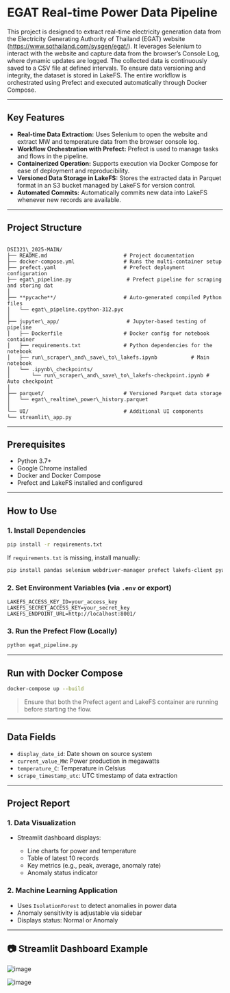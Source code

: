 
# EGAT Real-time Power Data Pipeline

This project is designed to extract real-time electricity generation data from the Electricity Generating Authority of Thailand (EGAT) website (https://www.sothailand.com/sysgen/egat/). It leverages Selenium to interact with the website and capture data from the browser’s Console Log, where dynamic updates are logged. The collected data is continuously saved to a CSV file at defined intervals. To ensure data versioning and integrity, the dataset is stored in LakeFS. The entire workflow is orchestrated using Prefect and executed automatically through Docker Compose.

---

##  Key Features

- **Real-time Data Extraction:** Uses Selenium to open the website and extract MW and temperature data from the browser console log.
- **Workflow Orchestration with Prefect:** Prefect is used to manage tasks and flows in the pipeline.
- **Containerized Operation:** Supports execution via Docker Compose for ease of deployment and reproducibility.
- **Versioned Data Storage in LakeFS:** Stores the extracted data in Parquet format in an S3 bucket managed by LakeFS for version control.
- **Automated Commits:** Automatically commits new data into LakeFS whenever new records are available.

---

## Project Structure

```

DSI321\_2025-MAIN/
├── README.md                         # Project documentation
├── docker-compose.yml                # Runs the multi-container setup
├── prefect.yaml                      # Prefect deployment configuration
├── egat\_pipeline.py                  # Prefect pipeline for scraping and storing dat
│
├── **pycache**/                      # Auto-generated compiled Python files
│   └── egat\_pipeline.cpython-312.pyc
│
├── jupyter\_app/                      # Jupyter-based testing of pipeline
│   ├── Dockerfile                    # Docker config for notebook container
│   ├── requirements.txt              # Python dependencies for the notebook
│   ├── run\_scraper\_and\_save\_to\_lakefs.ipynb           # Main notebook
│   └── .ipynb\_checkpoints/
│       └── run\_scraper\_and\_save\_to\_lakefs-checkpoint.ipynb # Auto checkpoint
│
├── parquet/                          # Versioned Parquet data storage
│   └── egat\_realtime\_power\_history.parquet
│
└── UI/                               # Additional UI components
└── streamlit\_app.py

````

---

## Prerequisites

- Python 3.7+
- Google Chrome installed
- Docker and Docker Compose
- Prefect and LakeFS installed and configured

---

## How to Use

### 1. Install Dependencies

```bash
pip install -r requirements.txt
````

If `requirements.txt` is missing, install manually:

```bash
pip install pandas selenium webdriver-manager prefect lakefs-client pyarrow
```

### 2. Set Environment Variables (via `.env` or export)

```env
LAKEFS_ACCESS_KEY_ID=your_access_key
LAKEFS_SECRET_ACCESS_KEY=your_secret_key
LAKEFS_ENDPOINT_URL=http://localhost:8001/
```

### 3. Run the Prefect Flow (Locally)

```bash
python egat_pipeline.py
```

---

## Run with Docker Compose

```bash
docker-compose up --build
```

> Ensure that both the Prefect agent and LakeFS container are running before starting the flow.

---

## Data Fields

* `display_date_id`: Date shown on source system
* `current_value_MW`: Power production in megawatts
* `temperature_C`: Temperature in Celsius
* `scrape_timestamp_utc`: UTC timestamp of data extraction

---

##  Project Report

### 1. Data Visualization

* Streamlit dashboard displays:

  * Line charts for power and temperature
  * Table of latest 10 records
  * Key metrics (e.g., peak, average, anomaly rate)
  * Anomaly status indicator

### 2. Machine Learning Application

* Uses `IsolationForest` to detect anomalies in power data
* Anomaly sensitivity is adjustable via sidebar
* Displays status: Normal or Anomaly

---

## 📷 Streamlit Dashboard Example

![image](https://github.com/user-attachments/assets/4f0202d2-6481-4f03-8f96-f7149cf8fa8d)

![image](https://github.com/user-attachments/assets/970bbb11-7b35-4e41-b96f-768c9b670a64)

```
